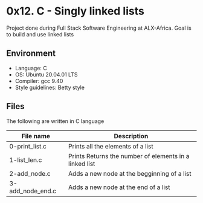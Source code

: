 # 0x12. C - Singly linked lists
Project done during Full Stack Software Engineering at ALX-Africa. Goal is to build and use linked lists

## Environment
* Language: C
* OS: Ubuntu 20.04.01 LTS
* Compiler: gcc 9.40
* Style guidelines: Betty style

## Files
The following are written in C language

File name | Description
 --- | ---
0-print_list.c | Prints all the elements of a list
1-list_len.c | Prints Returns the number of elements in a linked list
2-add_node.c | Adds a new node at the begginning of a list
3-add_node_end.c | Adds a new node at the end of a list
